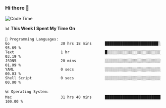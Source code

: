 ### Hi there 👋

<!--
**CrazyCollin/crazycollin** is a ✨ _special_ ✨ repository because its `README.md` (this file) appears on your GitHub profile.

Here are some ideas to get you started:

- 🔭 I’m currently working on ...
- 🌱 I’m currently learning ...
- 👯 I’m looking to collaborate on ...
- 🤔 I’m looking for help with ...
- 💬 Ask me about ...
- 📫 How to reach me: ...
- 😄 Pronouns: ...
- ⚡ Fun fact: ...
-->

<!--START_SECTION:waka-->
![Code Time](http://img.shields.io/badge/Code%20Time-5%2C195%20hrs%2037%20mins-blue)

📊 **This Week I Spent My Time On** 

```text
💬 Programming Languages: 
Go                       30 hrs 18 mins      ████████████████████████░   95.69 % 
Text                     1 hr                █░░░░░░░░░░░░░░░░░░░░░░░░   03.19 % 
JSON5                    20 mins             ░░░░░░░░░░░░░░░░░░░░░░░░░   01.09 % 
YAML                     0 secs              ░░░░░░░░░░░░░░░░░░░░░░░░░   00.03 % 
Shell Script             0 secs              ░░░░░░░░░░░░░░░░░░░░░░░░░   00.00 % 

💻 Operating System: 
Mac                      31 hrs 40 mins      █████████████████████████   100.00 % 
```


<!--END_SECTION:waka-->
